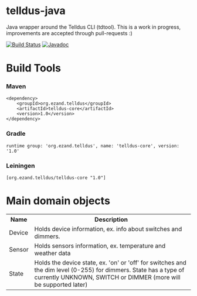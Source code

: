 # telldus-java
Java wrapper around the Telldus CLI (tdtool). This is a work in progress, improvements are accepted through pull-requests :)

[![Build Status](https://travis-ci.org/ezand/telldus-core.svg?branch=master)](https://travis-ci.org/ezand/telldus-core)
[![Javadoc](http://javadoc-badge.appspot.com/org.ezand.telldus/telldus-core.svg?label=javadoc)](http://ezand.org/javadocs/telldus-core/release/1.0/)

# Build Tools
### Maven
    <dependency>
        <groupId>org.ezand.telldus</groupId>
        <artifactId>telldus-core</artifactId>
        <version>1.0</version>
    </dependency>

### Gradle
    runtime group: 'org.ezand.telldus', name: 'telldus-core', version: '1.0'

### Leiningen
    [org.ezand.telldus/telldus-core "1.0"]

# Main domain objects
<table>
  <tr>
    <th>Name</th>
    <th>Description</th>
  </tr>
  <tr>
    <td>Device</td>
    <td>Holds device information, ex. info about switches and dimmers.</td>
  </tr>
  <tr>
    <td>Sensor</td>
    <td>Holds sensors information, ex. temperature and weather data</td>
  </tr>
  <tr>
    <td>State</td>
    <td>Holds the device state, ex. 'on' or 'off' for switches and the dim level (0-255) for dimmers. State has a type of currently UNKNOWN, SWITCH or DIMMER (more will be supported later)</td>
  </tr>
</table>
